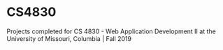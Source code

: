 # CS4830
Projects completed for CS 4830 - Web Application Development II at the University of Missouri, Columbia | Fall 2019
